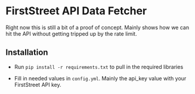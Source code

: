 # FirstStreet API Data Fetcher

Right now this is still a bit of a proof of concept. Mainly shows how we can hit the API without getting tripped up by the rate limit.

## Installation

* Run `pip install -r requirements.txt` to pull in the required libraries

* Fill in needed values in `config.yml`. Mainly the api_key value with your FirstStreet API key.

